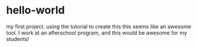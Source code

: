 # hello-world
my first project. using the tutorial to create this
this seems like an awesome tool. I work at an afterschool program, and this would be awesome for my students!
